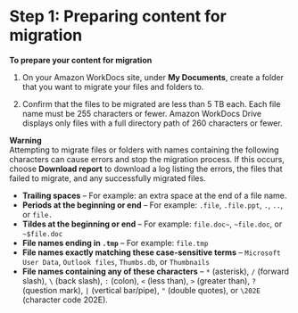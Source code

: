 # Step 1: Preparing content for migration<a name="prepare"></a>

**To prepare your content for migration**

1. On your Amazon WorkDocs site, under **My Documents**, create a folder that you want to migrate your files and folders to\.

1. Confirm that the files to be migrated are less than 5 TB each\. Each file name must be 255 characters or fewer\. Amazon WorkDocs Drive displays only files with a full directory path of 260 characters or fewer\.

**Warning**  
Attempting to migrate files or folders with names containing the following characters can cause errors and stop the migration process\. If this occurs, choose **Download report** to download a log listing the errors, the files that failed to migrate, and any successfully migrated files\.
+ **Trailing spaces** – For example: an extra space at the end of a file name\.
+ **Periods at the beginning or end** – For example: `.file`, `.file.ppt`, `.`, `..`, or `file.`
+ **Tildes at the beginning or end** – For example: `file.doc~`, `~file.doc`, or `~$file.doc`
+ **File names ending in `.tmp`** – For example: `file.tmp`
+ **File names exactly matching these case\-sensitive terms** – `Microsoft User Data`, `Outlook files`, `Thumbs.db`, or `Thumbnails`
+ **File names containing any of these characters** – `*` \(asterisk\), `/` \(forward slash\), `\` \(back slash\), `:` \(colon\), `<` \(less than\), `>` \(greater than\), `?` \(question mark\), `|` \(vertical bar/pipe\), `"` \(double quotes\), or `\202E` \(character code 202E\)\.